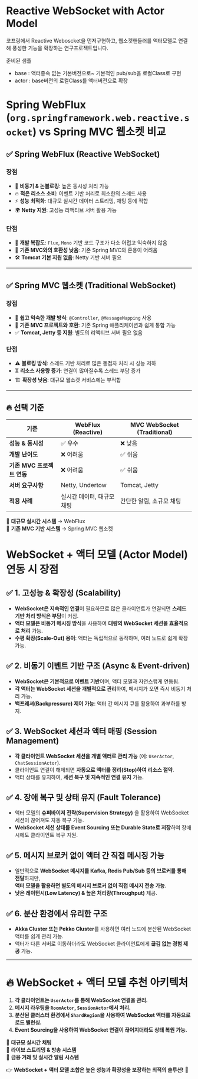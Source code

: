 # Reactive WebSocket with Actor Model

코프링에서 Reactive Weboscket을 먼저구현하고, 웹소켓핸들러를 액터모델로 연결해 풍성한 기능을 확장하는 연구프로젝트입니다.  

준비된 샘플

- base : 액터종속 없는 기본버전으로~ 기본적인 pub/sub을 로컬Class로 구현
- actor : base버전의 로컬Class를 액터버전으로 확장


# Spring WebFlux (`org.springframework.web.reactive.socket`) vs Spring MVC 웹소켓 비교

## ✅ Spring WebFlux (Reactive WebSocket)
### 장점
- 🚀 **비동기 & 논블로킹**: 높은 동시성 처리 가능
- 🔥 **적은 리소스 소비**: 이벤트 기반 처리로 최소한의 스레드 사용
- ⚡ **성능 최적화**: 대규모 실시간 데이터 스트리밍, 채팅 등에 적합
- 🌍 **Netty 지원**: 고성능 리액티브 서버 활용 가능

### 단점
- 🧩 **개발 복잡도**: `Flux`, `Mono` 기반 코드 구조가 다소 어렵고 익숙하지 않음
- 🔄 **기존 MVC와의 호환성 낮음**: 기존 Spring MVC와 혼용이 어려움
- 🛠 **Tomcat 기본 지원 없음**: Netty 기반 서버 필요

---

## ✅ Spring MVC 웹소켓 (Traditional WebSocket)
### 장점
- 🎯 **쉽고 익숙한 개발 방식**: `@Controller`, `@MessageMapping` 사용
- 🔄 **기존 MVC 프로젝트와 호환**: 기존 Spring 애플리케이션과 쉽게 통합 가능
- ✅ **Tomcat, Jetty 등 지원**: 별도의 리액티브 서버 필요 없음

### 단점
- ⚠️ **블로킹 방식**: 스레드 기반 처리로 많은 동접자 처리 시 성능 저하
- ⏳ **리소스 사용량 증가**: 연결이 많아질수록 스레드 부담 증가
- 🏗 **확장성 낮음**: 대규모 웹소켓 서비스에는 부적합

---

## 🔥 선택 기준
| 기준 | WebFlux (Reactive) | MVC WebSocket (Traditional) |
|------|---------------------|----------------------------|
| **성능 & 동시성** | ✅ 우수 | ❌ 낮음 |
| **개발 난이도** | ❌ 어려움 | ✅ 쉬움 |
| **기존 MVC 프로젝트 연동** | ❌ 어려움 | ✅ 쉬움 |
| **서버 요구사항** | Netty, Undertow | Tomcat, Jetty |
| **적용 사례** | 실시간 데이터, 대규모 채팅 | 간단한 알림, 소규모 채팅 |

🔹 **대규모 실시간 시스템** → WebFlux  
🔹 **기존 MVC 기반 시스템** → Spring MVC 웹소켓  

# WebSocket + 액터 모델 (Actor Model) 연동 시 장점

## ✅ 1. 고성능 & 확장성 (Scalability)
- **WebSocket은 지속적인 연결**이 필요하므로 많은 클라이언트가 연결되면 **스레드 기반 처리 방식은 부담**이 커짐.
- **액터 모델은 비동기 메시징 방식**을 사용하여 **대량의 WebSocket 세션을 효율적으로 처리** 가능.
- **수평 확장(Scale-Out) 용이**: 액터는 독립적으로 동작하며, 여러 노드로 쉽게 확장 가능.

## ✅ 2. 비동기 이벤트 기반 구조 (Async & Event-driven)
- **WebSocket은 기본적으로 이벤트 기반**이며, 액터 모델과 자연스럽게 연동됨.
- **각 액터는 WebSocket 세션을 개별적으로 관리**하여, 메시지가 오면 즉시 비동기 처리 가능.
- **백프레셔(Backpressure) 제어 가능**: 액터 간 메시지 큐를 활용하여 과부하를 방지.

## ✅ 3. WebSocket 세션과 액터 매핑 (Session Management)
- **각 클라이언트 WebSocket 세션을 개별 액터로 관리 가능** (예: `UserActor`, `ChatSessionActor`).
- 클라이언트 연결이 해제되면 **자동으로 액터를 정리(Stop)하여 리소스 절약**.
- 액터 상태를 유지하여, **세션 복구 및 지속적인 연결 유지** 가능.

## ✅ 4. 장애 복구 및 상태 유지 (Fault Tolerance)
- 액터 모델의 **슈퍼바이저 전략(Supervision Strategy)** 을 활용하여 WebSocket 세션이 끊어져도 자동 복구 가능.
- **WebSocket 세션 상태를 Event Sourcing 또는 Durable State로 저장**하여 장애 시에도 클라이언트 복구 지원.

## ✅ 5. 메시지 브로커 없이 액터 간 직접 메시징 가능
- 일반적으로 **WebSocket 메시지를 Kafka, Redis Pub/Sub 등의 브로커를 통해 전달**하지만,  
  **액터 모델을 활용하면 별도의 메시지 브로커 없이 직접 메시지 전송 가능**.
- **낮은 레이턴시(Low Latency) & 높은 처리량(Throughput)** 제공.

## ✅ 6. 분산 환경에서 유리한 구조
- **Akka Cluster 또는 Pekko Cluster**를 사용하면 여러 노드에 분산된 WebSocket 액터를 쉽게 관리 가능.
- 액터가 다른 서버로 이동하더라도 WebSocket 클라이언트에게 **끊김 없는 경험 제공** 가능.

---

# 🔥 WebSocket + 액터 모델 추천 아키텍처
1. **각 클라이언트는 `UserActor`를 통해 WebSocket 연결을 관리.**
2. **메시지 라우팅을 `RoomActor`, `SessionActor`에서 처리.**
3. **분산된 클러스터 환경에서 `ShardRegion`을 사용하여 WebSocket 액터를 자동으로 로드 밸런싱.**
4. **Event Sourcing을 사용하여 WebSocket 연결이 끊어지더라도 상태 복원 가능.**

🔹 **대규모 실시간 채팅**  
🔹 **라이브 스트리밍 & 방송 시스템**  
🔹 **금융 거래 및 실시간 알림 시스템**

👉 **WebSocket + 액터 모델 조합은 높은 성능과 확장성을 보장하는 최적의 솔루션!** 🚀
